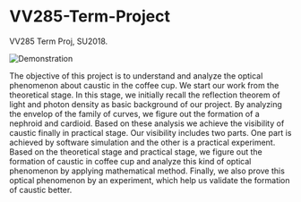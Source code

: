 # VV285-Term-Project
VV285 Term Proj, SU2018.

![Demonstration](https://github.com/Mars-tin/optical-caustic-analysis/blob/master/figs/nephroid.png)

The objective of this project is to understand and analyze the optical phenomenon about caustic in
the coffee cup. We start our work from the theoretical stage. In this stage, we initially recall the reflection
theorem of light and photon density as basic background of our project. By analyzing the envelop of
the family of curves, we figure out the formation of a nephroid and cardioid. Based on these analysis we
achieve the visibility of caustic finally in practical stage. Our visibility includes two parts. One part is
achieved by software simulation and the other is a practical experiment.
Based on the theoretical stage and practical stage, we figure out the formation of caustic in coffee
cup and analyze this kind of optical phenomenon by applying mathematical method. Finally, we also
prove this optical phenomenon by an experiment, which help us validate the formation of caustic better.
